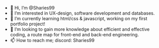 - 👋 Hi, I’m @Sharies99
- 👀 I’m interested in UX-design, software development and databases.
- 🌱 I’m currently learning html/css & javascript, working on my first portfolio project!
- 💞️ I’m looking to gain more knowledge about efficient and effective coding, a route map for front-end and back-end engineering.
- 📫 How to reach me; discord: Sharies99

<!---
Sharies99/Sharies99 is a ✨ special ✨ repository because its `README.md` (this file) appears on your GitHub profile.
You can click the Preview link to take a look at your changes.
--->
